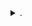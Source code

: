 
<details>
<summary>.</summary>
<details>
<summary>Course</summary>

- [Course.md](./Course/Course.md)

<details>
<summary>OS</summary>

- [HowToCreateAVM.md](./Course/OS/HowToCreateAVM.md)

<details>
<summary>img</summary>

- [vminst0.jpg](./Course/OS/img/vminst0.jpg)
- [vminst1.jpg](./Course/OS/img/vminst1.jpg)
- [vminst2.jpg](./Course/OS/img/vminst2.jpg)
- [vminst3.jpg](./Course/OS/img/vminst3.jpg)
- [vminst4.jpg](./Course/OS/img/vminst4.jpg)
- [vminst5.jpg](./Course/OS/img/vminst5.jpg)
- [vminst6.jpg](./Course/OS/img/vminst6.jpg)

</details>

- [Lab1Solution.md](./Course/OS/Lab1Solution.md)
- [LectureTopics.md](./Course/OS/LectureTopics.md)
- [OS.md](./Course/OS/OS.md)

</details>
<details>
<summary>PhilAI</summary>
<details>
<summary>img</summary>

- [agtype1.jpg](./Course/PhilAI/img/agtype1.jpg)
- [agtype2.jpg](./Course/PhilAI/img/agtype2.jpg)

</details>

- [PhilAI.md](./Course/PhilAI/PhilAI.md)

</details>
<details>
<summary>Physics</summary>
<details>
<summary>Homework</summary>

- [HW2.md](./Course/Physics/Homework/HW2.md)

<details>
<summary>img</summary>

- [ex2.jpg](./Course/Physics/Homework/img/ex2.jpg)
- [ex4.jpg](./Course/Physics/Homework/img/ex4.jpg)

</details>
</details>

- [Physics.md](./Course/Physics/Physics.md)

</details>
<details>
<summary>ProbStat</summary>

- [ProbStat.md](./Course/ProbStat/ProbStat.md)
- [Test1cheat.md](./Course/ProbStat/Test1cheat.md)

</details>
<details>
<summary>TCS</summary>

- [AIrequests.md](./Course/TCS/AIrequests.md)
- [TCS.md](./Course/TCS/TCS.md)

</details>
</details>
<details>
<summary>DesignPatterns</summary>

- [Adapter.md](./DesignPatterns/Adapter.md)
- [Bridge.md](./DesignPatterns/Bridge.md)

<details>
<summary>BuilderExamples</summary>

- [ExamplesInCS.md](./DesignPatterns/BuilderExamples/ExamplesInCS.md)

</details>

- [Builder.md](./DesignPatterns/Builder.md)
- [ChainOfResponsibility.md](./DesignPatterns/ChainOfResponsibility.md)
- [Command.md](./DesignPatterns/Command.md)
- [Composite.md](./DesignPatterns/Composite.md)
- [Decorator.md](./DesignPatterns/Decorator.md)
- [DesignPatterns.md](./DesignPatterns/DesignPatterns.md)
- [Façade.md](./DesignPatterns/Façade.md)

<details>
<summary>FactoryExamples</summary>

- [ExamplesInCS.md](./DesignPatterns/FactoryExamples/ExamplesInCS.md)

</details>

- [Factory.md](./DesignPatterns/Factory.md)
- [Flyweight.md](./DesignPatterns/Flyweight.md)
- [Interpreter.md](./DesignPatterns/Interpreter.md)
- [Iterator.md](./DesignPatterns/Iterator.md)
- [Mediator.md](./DesignPatterns/Mediator.md)
- [Memento.md](./DesignPatterns/Memento.md)
- [NullObject.md](./DesignPatterns/NullObject.md)
- [Observer.md](./DesignPatterns/Observer.md)
- [ProgrammingBasics&OOP.md](./DesignPatterns/ProgrammingBasics&OOP.md)
- [Prototype.md](./DesignPatterns/Prototype.md)
- [Proxy.md](./DesignPatterns/Proxy.md)
- [Singleton.md](./DesignPatterns/Singleton.md)

<details>
<summary>SOLIDprinciple</summary>
<details>
<summary>DIPexamples</summary>

- [ExampleInCS.md](./DesignPatterns/SOLIDprinciple/DIPexamples/ExampleInCS.md)

</details>

- [DIP.md](./DesignPatterns/SOLIDprinciple/DIP.md)

<details>
<summary>ISPexamples</summary>

- [ExampleInCS.md](./DesignPatterns/SOLIDprinciple/ISPexamples/ExampleInCS.md)

</details>

- [ISP.md](./DesignPatterns/SOLIDprinciple/ISP.md)

<details>
<summary>LSPexamples</summary>

- [ExampleInCS.md](./DesignPatterns/SOLIDprinciple/LSPexamples/ExampleInCS.md)

</details>

- [LSP.md](./DesignPatterns/SOLIDprinciple/LSP.md)

<details>
<summary>OCPexamples</summary>

- [ExampleInCS.md](./DesignPatterns/SOLIDprinciple/OCPexamples/ExampleInCS.md)

</details>

- [OCP.md](./DesignPatterns/SOLIDprinciple/OCP.md)
- [SOLID.md](./DesignPatterns/SOLIDprinciple/SOLID.md)

<details>
<summary>SRPexamples</summary>

- [ExampleInCS.md](./DesignPatterns/SOLIDprinciple/SRPexamples/ExampleInCS.md)

</details>

- [SRP.md](./DesignPatterns/SOLIDprinciple/SRP.md)

</details>

- [State.md](./DesignPatterns/State.md)
- [Strategy.md](./DesignPatterns/Strategy.md)
- [TemplateMethod.md](./DesignPatterns/TemplateMethod.md)
- [Visitor.md](./DesignPatterns/Visitor.md)

</details>

- [fileTree.md](./fileTree.md)

<details>
<summary>Misc</summary>

- [fursona.md](./Misc/fursona.md)
- [markdownLatex.md](./Misc/markdownLatex.md)
- [Misc.md](./Misc/Misc.md)

</details>

- [README.md](./README.md)

<details>
<summary>Tools</summary>

- [backButtonTree.py](./Tools/backButtonTree.py)
- [removeNotionId.py](./Tools/removeNotionId.py)
- [tree.py](./Tools/tree.py)

</details>
</details>
